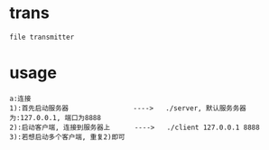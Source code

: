 trans
=====

	file transmitter

usage
=====
	a:连接
	1):首先启动服务器                ---->   ./server, 默认服务务器为:127.0.0.1, 端口为8888
	2):启动客户端, 连接到服务器上      ---->   ./client 127.0.0.1 8888
	3):若想启动多个客户端, 重复2)即可
